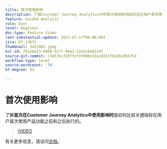 ```yaml
---
title: 首次使用影响
description: 了解Customer Journey Analytics中的首次使用影响如何显示用户首次使用产品功能之前和之后关键指标执行情况的比较。
feature: Guided Analysis
role: User
level: Beginner
doc-type: Feature Video
last-substantial-update: 2023-07-17T00:00:00Z
jira: KT-13671
thumbnail: 3421661.jpeg
exl-id: f6a26a13-4968-4c77-9ee2-22e2c0a8319f
source-git-commit: c3457bc3197fef37890e32ac8831fb426e3b575d
workflow-type: tm+mt
source-wordcount: '74'
ht-degree: 9%

---
```


# 首次使用影响

了解&#x200B;**首次在Customer Journey Analytics中使用影响时**&#x200B;是如何比较关键指标在用户首次使用产品功能之前和之后执行的。

>[!VIDEO](https://video.tv.adobe.com/v/3421661/?learn=on)

有关更多信息，请访问[文档](https://experienceleague.adobe.com/docs/analytics-platform/using/guided-analysis/impact/first-use.html)。
